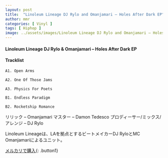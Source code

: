 ```yaml
---
layout: post
title:  "Linoleum Lineage DJ Rylo and Omanjamari – Holes After Dark EP"
author: mmr
categories: [ Vinyl ]
tags: [ Hiphop ]
image: ../assets/images/Linoleum Lineage DJ Rylo and Omanjamari – Holes After Dark EP.jpg
---
```


#### Linoleum Lineage DJ Rylo & Omanjamari – Holes After Dark EP

#### Tracklist
```md
A1. Open Arms

A2. One Of Those Jams

A3. Physics For Poets

B1. Endless Paradigm

B2. Rocketship Romance
```

リリック – Omanjamari
マスター – Damon Tedesco
プロディーサー/ミックス/アレンジ – DJ Rylo

Linoleum Lineageは、LAを拠点とするビートメイカーDJ RyloとMC Omanjamariによるユニット。

[メルカリで購入](https://jp.mercari.com/item/m38371047573){: .button1}

